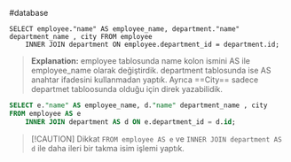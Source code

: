 #database
```
SELECT employee."name" AS employee_name, department."name" department_name , city FROM employee
	INNER JOIN department ON employee.department_id = department.id;
```

> **Explanation:**
> employee tablosunda name kolon ismini AS ile employee_name olarak değiştirdik. department tablosunda ise AS anahtar ifadesini kullanmadan yaptık. Ayrıca ==City== sadece departmet tabloosunda olduğu için direk yazabilidik.

```sql
SELECT e."name" AS employee_name, d."name" department_name , city 
FROM employee AS e
	INNER JOIN department AS d ON e.department_id = d.id;
```
>[!CAUTION] Dikkat
>`FROM employee AS e` ve  `INNER JOIN department AS d` ile daha ileri bir takma isim işlemi yaptık.


